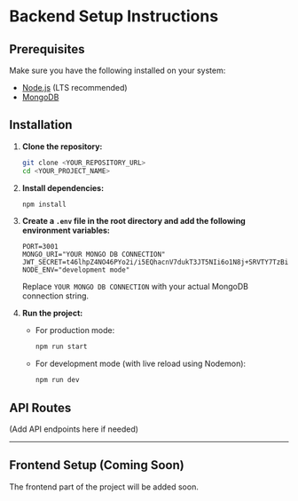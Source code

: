 # Backend Setup Instructions

## Prerequisites
Make sure you have the following installed on your system:
- [Node.js](https://nodejs.org/) (LTS recommended)
- [MongoDB](https://www.mongodb.com/)

## Installation

1. **Clone the repository:**
   ```sh
   git clone <YOUR_REPOSITORY_URL>
   cd <YOUR_PROJECT_NAME>
   ```

2. **Install dependencies:**
   ```sh
   npm install
   ```

3. **Create a `.env` file in the root directory and add the following environment variables:**
   ```env
   PORT=3001
   MONGO_URI="YOUR MONGO DB CONNECTION"
   JWT_SECRET=t46lhpZ4NO46PYo2i/i5EQhacnV7dukT3JT5NIi6o1N8j+SRVTY7TzBitG8DmQjg0GOJNhAzQXVTRfamUpRZIg==
   NODE_ENV="development mode"
   ```
   Replace `YOUR MONGO DB CONNECTION` with your actual MongoDB connection string.

4. **Run the project:**
   - For production mode:
     ```sh
     npm run start
     ```
   - For development mode (with live reload using Nodemon):
     ```sh
     npm run dev
     ```

## API Routes
(Add API endpoints here if needed)

---

## Frontend Setup (Coming Soon)
The frontend part of the project will be added soon.


